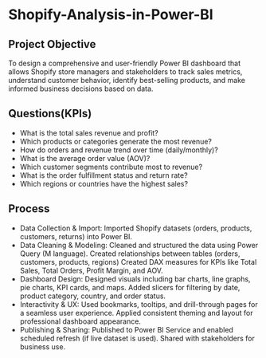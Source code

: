 # Shopify-Analysis-in-Power-BI

## Project Objective
To design a comprehensive and user-friendly Power BI dashboard that allows Shopify store managers and stakeholders to track sales metrics, understand customer behavior, identify best-selling products, and make informed business decisions based on data.

## Questions(KPIs)

- What is the total sales revenue and profit?
- Which products or categories generate the most revenue?
- How do orders and revenue trend over time (daily/monthly)?
- What is the average order value (AOV)?
- Which customer segments contribute most to revenue?
- What is the order fulfillment status and return rate?
- Which regions or countries have the highest sales?

## Process 
- Data Collection & Import: Imported Shopify datasets (orders, products, customers, returns) into Power BI.
- Data Cleaning & Modeling: Cleaned and structured the data using Power Query (M language).
Created relationships between tables (orders, customers, products, regions)
Created DAX measures for KPIs like Total Sales, Total Orders, Profit Margin, and AOV.
- Dashboard Design: Designed visuals including bar charts, line graphs, pie charts, KPI cards, and maps.
Added slicers for filtering by date, product category, country, and order status.
- Interactivity & UX: Used bookmarks, tooltips, and drill-through pages for a seamless user experience.
Applied consistent theming and layout for professional dashboard appearance.
- Publishing & Sharing: Published to Power BI Service and enabled scheduled refresh (if live dataset is used).
Shared with stakeholders for business use.
